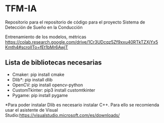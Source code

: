# TFM-IA
Repositorio para el repositorio de código para el proyecto Sistema de Detección de Sueño en la Conducción

Entrenamiento de los modelos, métricas
https://colab.research.google.com/drive/1Cr3UDcqz5Zf9xxu40RTkTZXjYx5Kmth4#scrollTo=fEt1bMr6AwjT
## Lista de bibliotecas necesarias
- Cmaker: pip install cmake
- Dlib*: pip install dlib
- OpenCV: pip install opencv-python
- CustomTkinter: pip3 install customtkinter
- Pygame: pip install pygame

*Para poder instalar Dlib es necesario instalar C++. Para ello se recomienda usar el asistente de Visual Studio:https://visualstudio.microsoft.com/es/downloads/

